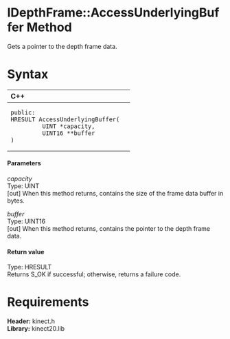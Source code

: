 IDepthFrame::AccessUnderlyingBuffer Method  
==========================================  

Gets a pointer to the depth frame data. <span id="syntaxSection"></span>

Syntax  
======  

<table>
<colgroup>
<col width="100%" />
</colgroup>
<thead>
<tr class="header">
<th align="left">C++</th>
</tr>
</thead>
<tbody>
<tr class="odd">
<td align="left"><pre><code>public:  
HRESULT AccessUnderlyingBuffer(  
         UINT *capacity,  
         UINT16 **buffer  
)</code></pre></td>
</tr>
</tbody>
</table>

<span id="ID4EG"></span>
#### Parameters  

*capacity*    
Type: UINT  
[out] When this method returns, contains the size of the frame data buffer in bytes.  

*buffer*    
Type: UINT16  
[out] When this method returns, contains the pointer to the depth frame data.  

<span id="ID4EP"></span>
#### Return value  

Type: HRESULT  
Returns S\_OK if successful; otherwise, returns a failure code.  

<span id="requirements"></span>

Requirements  
============  

**Header:** kinect.h  
**Library:** kinect20.lib  



<!--Please do not edit the data in the comment block below.-->
<!--
TOCTitle : AccessUnderlyingBuffer Method
RLTitle : IDepthFrame::AccessUnderlyingBuffer Method
KeywordK : AccessUnderlyingBuffer method
KeywordK : IDepthFrame::AccessUnderlyingBuffer method
KeywordF : IDepthFrame::AccessUnderlyingBuffer
KeywordF : AccessUnderlyingBuffer
KeywordF : Microsoft.Kinect.kinect.IDepthFrame.AccessUnderlyingBuffer(UINT@,UINT16@)
KeywordA : M:Microsoft.Kinect.kinect.IDepthFrame.AccessUnderlyingBuffer(UINT@,UINT16@)
AssetID : M:Microsoft.Kinect.kinect.IDepthFrame.AccessUnderlyingBuffer(UINT@,UINT16@)
Locale : en-us
CommunityContent : 1
APIType : Managed
APILocation : 
APIName : Microsoft.Kinect.kinect.IDepthFrame::AccessUnderlyingBuffer
TargetOS : Windows
TopicType : kbSyntax
DevLang : C++
DocSet : K4Wv2
ProjType : K4Wv2Proj
Technology : Kinect for Windows
Product : Kinect for Windows SDK v2
productversion : 20
-->
